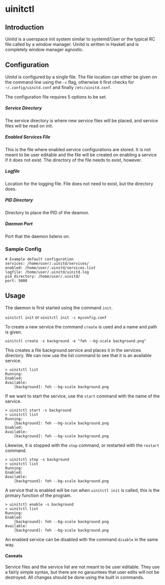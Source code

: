 # uinitctl

## Introduction

Uinitd is a userspace init system similar to systemd/User or the typical RC
file called by a window manager. Uinitd is written in Haskell and is completely
window manager agnostic.

## Configuration

Uinitd is configured by a single file. The file location can either be given
on the command line using the `-c` flag, otherwise it first checks for
`~/.config/uinitd.conf` and finally `/etc/uinitd.conf`.

The configuration file requires 5 options to be set.

##### Service Directory

The service directory is where new service files will be placed, and service files
will be read on init.

##### Enabled Services File

This is the file where enabled service configurations are stored. It is not meant to
be user editable and the file will be created on enabling a service if it does not
exist. The directory of the file needs to exist, however.

##### Logfile

Location for the logging file. File does not need to exist, but the directory does.

##### PID Directory

Directory to place the PID of the deamon.

##### Daemon Port

Port that the daemon listens on.

### Sample Config

```
# Example default configuration
services: /home/user/.uinitd/services/
enabled: /home/user/.uinitd/services.list
logfile: /home/user/.uinitd/uinitd.log
pid_directory: /home/user/.uinitd/
port: 5000
```

## Usage

The daemon is first started using the command `init`.

`uinitctl init` or `uinitctl init -c myconfig.conf`

To create a new service the command `create` is used and a name and path is given.

`uinitctl create -s background -e "feh --bg-scale background.png"`

This creates a file background.service and places it in the services directory. We can
now use the list command to see that it is an available service.

```
> uinitctl list
Running:
Enabled:
Available:
    [background]: feh --bg-scale background.png
```

If we want to start the service, use the `start` command with the name of the service.

```
> uinitctl start -s background
> uinitctl list
Running:
    [background]: feh --bg-scale background.png
Enabled:
Available:
    [background]: feh --bg-scale background.png
```

Likewise, it is stopped with the `stop` command, or restarted with the `restart` command.

```
> uinitctl stop -s background
> uinitctl list
Running:
Enabled:
Available:
    [background]: feh --bg-scale background.png
```

A service that is enabled will be run when `uinitctl init` is called, this is the
primary function of the program.

```
> uinitctl enable -s background
> uinitctl list
Running:
Enabled:
    [background]: feh --bg-scale background.png
Available:
    [background]: feh --bg-scale background.png
```

An enabled service can be disabled with the command `disable` in the same way.

#### Caveats

Service files and the service list are not meant to be user editable. They use a fairly
simple syntax, but there are no garauntees that user edits will not be destroyed. All
changes should be done using the built in commands.
